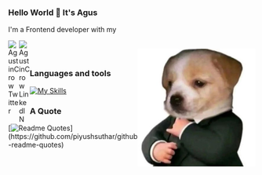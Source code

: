 ### Hello World 👋 It's Agus
I'm a Frontend developer with my 
<br/>

<a href="https://twitter.com/agustinyciel">
<img align="left" alt="AgustinCrow Twitter" width="22px" src="https://icongr.am/fontawesome/twitter.svg?size=128&color=70c8ff" />
</a>
<a href="https://www.linkedin.com/in/santiago-agustin-flores/">
<img align="left" alt="AgustinCrow LinkedIN" width="22px" src="https://icongr.am/fontawesome/linkedin.svg?size=128&color=70c8ff" />
</a>

<br />

<img align="right" alt="Smoking dog" src="./img/perrito.jpg" width="240px" />

<br />

### Languages and tools
[![My Skills](https://skillicons.dev/icons?i=js,nodejs,react,cs,python,ruby,rails)](https://skillicons.dev)

### A Quote
[![Readme Quotes](https://quotes-github-readme.vercel.app/api?type=horizontal&theme=dark&quote=I%assure%you,%brother,%the%sun%will%shine%on%us%again.)](https://github.com/piyushsuthar/github-readme-quotes)
<!--
**AgustinCrow/AgustinCrow** is a ✨ _special_ ✨ repository because its `README.md` (this file) appears on your GitHub profile.

Here are some ideas to get you started:

- 🔭 I’m currently working on ...
- 🌱 I’m currently learning ...
- 👯 I’m looking to collaborate on ...
- 🤔 I’m looking for help with ...
- 💬 Ask me about ...
- 📫 How to reach me: ...
- 😄 Pronouns: ...
- ⚡ Fun fact: ...
-->
